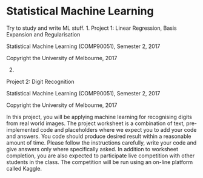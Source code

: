 # Statistical Machine Learning
Try to study and write ML stuff.
1. 
Project 1: Linear Regression, Basis Expansion and Regularisation

Statistical Machine Learning (COMP90051), Semester 2, 2017

Copyright the University of Melbourne, 2017



2.
Project 2: Digit Recognition

Statistical Machine Learning (COMP90051), Semester 2, 2017

Copyright the University of Melbourne, 2017

In this project, you will be applying machine learning for recognising digits from real world images. The project worksheet is a combination of text, pre-implemented code and placeholders where we expect you to add your code and answers. You code should produce desired result within a reasonable amount of time. Please follow the instructions carefully, write your code and give answers only where specifically asked. In addition to worksheet completion, you are also expected to participate live competition with other students in the class. The competition will be run using an on-line platform called Kaggle.

